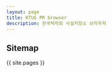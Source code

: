 ```yaml
---
layout: page
title: KTUG PR browser
description: 한국텍학회 사설저장소 브라우저
---
```


## Sitemap

{{ site.pages }}
